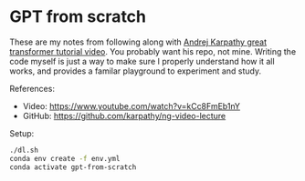# GPT from scratch

These are my notes from following along with [Andrej Karpathy great transformer tutorial video][video]. You probably want his repo, not mine. Writing the code myself is just a way to make sure I properly understand how it all works, and provides a familar playground to experiment and study.

References:

- Video: https://www.youtube.com/watch?v=kCc8FmEb1nY
- GitHub: https://github.com/karpathy/ng-video-lecture


Setup:

```bash
./dl.sh
conda env create -f env.yml
conda activate gpt-from-scratch
```

[video]:https://www.youtube.com/watch?v=kCc8FmEb1nY
